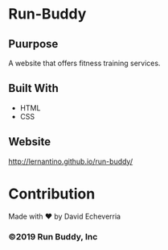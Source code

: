 # Run-Buddy

## Puurpose
A website that offers fitness training services.

## Built With
* HTML
* CSS

## Website
http://lernantino.github.io/run-buddy/

# Contribution
Made with ❤️ by David Echeverria

### ©️2019 Run Buddy, Inc 
